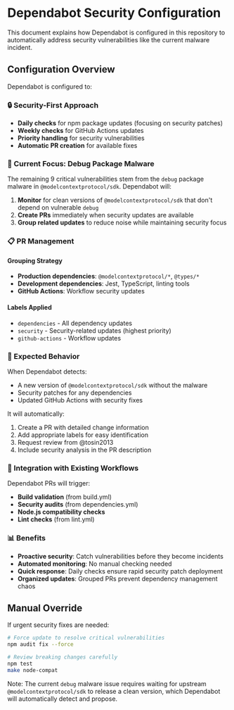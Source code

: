 # Dependabot Security Configuration

This document explains how Dependabot is configured in this repository to automatically address security vulnerabilities like the current malware incident.

## Configuration Overview

Dependabot is configured to:

### 🔒 Security-First Approach

- **Daily checks** for npm package updates (focusing on security patches)
- **Weekly checks** for GitHub Actions updates
- **Priority handling** for security vulnerabilities
- **Automatic PR creation** for available fixes

### 🎯 Current Focus: Debug Package Malware

The remaining 9 critical vulnerabilities stem from the `debug` package malware in `@modelcontextprotocol/sdk`. Dependabot will:

1. **Monitor** for clean versions of `@modelcontextprotocol/sdk` that don't depend on vulnerable `debug`
2. **Create PRs** immediately when security updates are available
3. **Group related updates** to reduce noise while maintaining security focus

### 📋 PR Management

#### Grouping Strategy

- **Production dependencies**: `@modelcontextprotocol/*`, `@types/*`
- **Development dependencies**: Jest, TypeScript, linting tools
- **GitHub Actions**: Workflow security updates

#### Labels Applied

- `dependencies` - All dependency updates
- `security` - Security-related updates (highest priority)
- `github-actions` - Workflow updates

### 🚨 Expected Behavior

When Dependabot detects:

- A new version of `@modelcontextprotocol/sdk` without the malware
- Security patches for any dependencies
- Updated GitHub Actions with security fixes

It will automatically:

1. Create a PR with detailed change information
2. Add appropriate labels for easy identification
3. Request review from @tosin2013
4. Include security analysis in the PR description

### 🔄 Integration with Existing Workflows

Dependabot PRs will trigger:

- **Build validation** (from build.yml)
- **Security audits** (from dependencies.yml)
- **Node.js compatibility checks**
- **Lint checks** (from lint.yml)

### 📊 Benefits

- **Proactive security**: Catch vulnerabilities before they become incidents
- **Automated monitoring**: No manual checking needed
- **Quick response**: Daily checks ensure rapid security patch deployment
- **Organized updates**: Grouped PRs prevent dependency management chaos

## Manual Override

If urgent security fixes are needed:

```bash
# Force update to resolve critical vulnerabilities
npm audit fix --force

# Review breaking changes carefully
npm test
make node-compat
```

Note: The current `debug` malware issue requires waiting for upstream `@modelcontextprotocol/sdk` to release a clean version, which Dependabot will automatically detect and propose.
